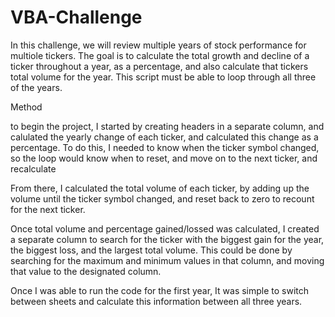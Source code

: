 # VBA-Challenge

In this challenge, we will review multiple years of stock performance for multiole tickers. The goal is to calculate the total growth and decline of a ticker throughout a year, as a percentage, and also calculate that tickers total volume for the year. This script must be able to loop through all three of the years.

Method

to begin the project, I started by creating headers in a separate column, and calulated the yearly change of each ticker, and calculated this change as a percentage. To do this, I needed to know when the ticker symbol changed, so the loop would know when to reset, and move on to the next ticker, and recalculate

From there, I calculated the total volume of each ticker, by adding up the volume until the ticker symbol changed, and reset back to zero to recount for the next ticker.

Once total volume and percentage gained/lossed was calculated, I created a separate column to search for the ticker with the biggest gain for the year, the biggest loss, and the largest total volume. This could be done by searching for the maximum and minimum values in that column, and moving that value to the designated column.

Once I was able to run the code for the first year, It was simple to switch between sheets and calculate this information between all three years.
